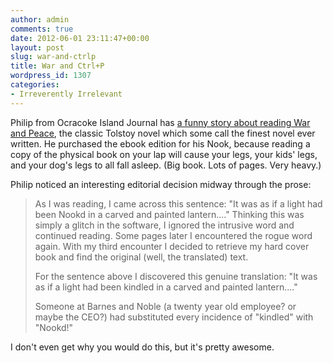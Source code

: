 ```yaml
---
author: admin
comments: true
date: 2012-06-01 23:11:47+00:00
layout: post
slug: war-and-ctrlp
title: War and Ctrl+P
wordpress_id: 1307
categories:
- Irreverently Irrelevant
---
```


Philip from Ocracoke Island Journal has [a funny story about reading War and Peace](http://villagecraftsmen.blogspot.com/2012/05/nookd.html), the classic Tolstoy novel which some call the finest novel ever written. He purchased the ebook edition for his Nook, because reading a copy of the physical book on your lap will cause your legs, your kids' legs, and your dog's legs to all fall asleep. (Big book. Lots of pages. Very heavy.)

Philip noticed an interesting editorial decision midway through the prose:

> As I was reading, I came across this sentence: "It was as if a light had been Nookd in a carved and painted lantern...." Thinking this was simply a glitch in the software, I ignored the intrusive word and continued reading. Some pages later I encountered the rogue word again. With my third encounter I decided to retrieve my hard cover book and find the original (well, the translated) text. 
>
> For the sentence above I discovered this genuine translation: "It was as if a light had been kindled in a carved and painted lantern...." 
>
> Someone at Barnes and Noble (a twenty year old employee? or maybe the CEO?) had substituted every incidence of "kindled" with "Nookd!"

I don't even get why you would do this, but it's pretty awesome. 
